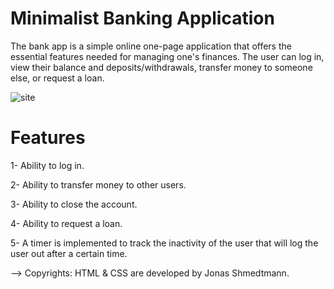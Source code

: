 # Minimalist Banking Application
The bank app is a simple online one-page application that offers the essential features needed for managing one's finances. The user can log in, view their balance and deposits/withdrawals, transfer money to someone else, or request a loan.

![site](https://github.com/FairouzMagdy/BankistApp/assets/91697747/2e422fc8-76c9-47c5-8cc8-9ccfa45c3340)


# Features 
1- Ability to log in.

2- Ability to transfer money to other users.

3- Ability to close the account.

4- Ability to request a loan.

5- A timer is implemented to track the inactivity of the user that will log the user out after a certain time.

--> Copyrights: HTML & CSS are developed by Jonas Shmedtmann.


